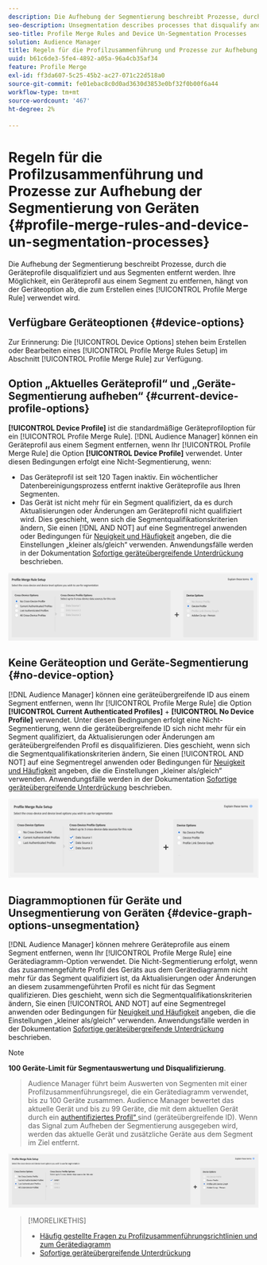 ```yaml
---
description: Die Aufhebung der Segmentierung beschreibt Prozesse, durch die Geräteprofile disqualifiziert und aus Segmenten entfernt werden. Welche Möglichkeit Sie haben, ein Geräteprofil aus einem Segment zu entfernen, hängt von der Geräteoption ab, die zum Erstellen einer Profilzusammenführungsregel verwendet wird.
seo-description: Unsegmentation describes processes that disqualify and remove device profiles from segments. Your ability to remove a device profile from a segment depends on the device option used to create a Profile Merge Rule.
seo-title: Profile Merge Rules and Device Un-Segmentation Processes
solution: Audience Manager
title: Regeln für die Profilzusammenführung und Prozesse zur Aufhebung der Segmentierung von Geräten
uuid: b61c6de3-5fe4-4892-a05a-96a4cb35af34
feature: Profile Merge
exl-id: ff3da607-5c25-45b2-ac27-071c22d518a0
source-git-commit: fe01ebac8c0d0ad3630d3853e0bf32f0b00f6a44
workflow-type: tm+mt
source-wordcount: '467'
ht-degree: 2%

---
```


# Regeln für die Profilzusammenführung und Prozesse zur Aufhebung der Segmentierung von Geräten {#profile-merge-rules-and-device-un-segmentation-processes}

Die Aufhebung der Segmentierung beschreibt Prozesse, durch die Geräteprofile disqualifiziert und aus Segmenten entfernt werden. Ihre Möglichkeit, ein Geräteprofil aus einem Segment zu entfernen, hängt von der Geräteoption ab, die zum Erstellen eines [!UICONTROL Profile Merge Rule] verwendet wird.

## Verfügbare Geräteoptionen {#device-options}

Zur Erinnerung: Die [!UICONTROL Device Options] stehen beim Erstellen oder Bearbeiten eines [!UICONTROL Profile Merge Rules Setup] im Abschnitt [!UICONTROL Profile Merge Rule] zur Verfügung.

## Option „Aktuelles Geräteprofil“ und „Geräte-Segmentierung aufheben“ {#current-device-profile-options}

**[!UICONTROL Device Profile]** ist die standardmäßige Geräteprofiloption für ein [!UICONTROL Profile Merge Rule]. [!DNL Audience Manager] können ein Geräteprofil aus einem Segment entfernen, wenn Ihr [!UICONTROL Profile Merge Rule] die Option **[!UICONTROL Device Profile]** verwendet. Unter diesen Bedingungen erfolgt eine Nicht-Segmentierung, wenn:

* Das Geräteprofil ist seit 120 Tagen inaktiv. Ein wöchentlicher Datenbereinigungsprozess entfernt inaktive Geräteprofile aus Ihren Segmenten.
* Das Gerät ist nicht mehr für ein Segment qualifiziert, da es durch Aktualisierungen oder Änderungen am Geräteprofil nicht qualifiziert wird. Dies geschieht, wenn sich die Segmentqualifikationskriterien ändern, Sie einen [!DNL AND NOT] auf eine Segmentregel anwenden oder Bedingungen für [Neuigkeit und Häufigkeit](../segments/recency-and-frequency.md) angeben, die die Einstellungen „kleiner als/gleich“ verwenden. Anwendungsfälle werden in der Dokumentation [Sofortige geräteübergreifende Unterdrückung](instant-cross-device-suppression.md) beschrieben.

![nur für Geräte](assets/device-only.png)

## Keine Geräteoption und Geräte-Segmentierung {#no-device-option}

[!DNL Audience Manager] können eine geräteübergreifende ID aus einem Segment entfernen, wenn Ihr [!UICONTROL Profile Merge Rule] die Option **[!UICONTROL Current Authenticated Profiles]** + **[!UICONTROL No Device Profile]** verwendet. Unter diesen Bedingungen erfolgt eine Nicht-Segmentierung, wenn die geräteübergreifende ID sich nicht mehr für ein Segment qualifiziert, da Aktualisierungen oder Änderungen am geräteübergreifenden Profil es disqualifizieren. Dies geschieht, wenn sich die Segmentqualifikationskriterien ändern, Sie einen [!UICONTROL AND NOT] auf eine Segmentregel anwenden oder Bedingungen für [Neuigkeit und Häufigkeit](../segments/recency-and-frequency.md) angeben, die die Einstellungen „kleiner als/gleich“ verwenden. Anwendungsfälle werden in der Dokumentation [Sofortige geräteübergreifende Unterdrückung](instant-cross-device-suppression.md) beschrieben.

![](assets/current-no-device.png)

## Diagrammoptionen für Geräte und Unsegmentierung von Geräten {#device-graph-options-unsegmentation}

[!DNL Audience Manager] können mehrere Geräteprofile aus einem Segment entfernen, wenn Ihr [!UICONTROL Profile Merge Rule] eine Gerätediagramm-Option verwendet. Die Nicht-Segmentierung erfolgt, wenn das zusammengeführte Profil des Geräts aus dem Gerätediagramm nicht mehr für das Segment qualifiziert ist, da Aktualisierungen oder Änderungen an diesem zusammengeführten Profil es nicht für das Segment qualifizieren. Dies geschieht, wenn sich die Segmentqualifikationskriterien ändern, Sie einen [!UICONTROL AND NOT] auf eine Segmentregel anwenden oder Bedingungen für [Neuigkeit und Häufigkeit](../segments/recency-and-frequency.md) angeben, die die Einstellungen „kleiner als/gleich“ verwenden. Anwendungsfälle werden in der Dokumentation [Sofortige geräteübergreifende Unterdrückung](instant-cross-device-suppression.md) beschrieben.

>[!NOTE]
>
>**100 Geräte-Limit für Segmentauswertung und Disqualifizierung**.
>>Audience Manager führt beim Auswerten von Segmenten mit einer Profilzusammenführungsregel, die ein Gerätediagramm verwendet, bis zu 100 Geräte zusammen. Audience Manager bewertet das aktuelle Gerät und bis zu 99 Geräte, die mit dem aktuellen Gerät durch ein [authentifiziertes Profil“ ](../../reference/visitor-authentication-states.md) sind (geräteübergreifende ID). Wenn das Signal zum Aufheben der Segmentierung ausgegeben wird, werden das aktuelle Gerät und zusätzliche Geräte aus dem Segment im Ziel entfernt.

![](assets/last-device-graph.png)

>[!MORELIKETHIS]
>
>* [Häufig gestellte Fragen zu Profilzusammenführungsrichtlinien und zum Gerätediagramm](../../faq/faq-profile-merge.md)
>* [Sofortige geräteübergreifende Unterdrückung](instant-cross-device-suppression.md)
